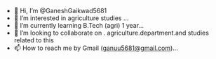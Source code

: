 - 👋 Hi, I’m @GaneshGaikwad5681
- 👀 I’m interested in agriculture studies ...
- 🌱 I’m currently learning B.Tech (agri) 1 year...
- 💞️ I’m looking to collaborate on . agriculture.department.and studies related to this
- 📫 How to reach me by Gmail (ganuu5681@gmail.com)...

<!---
GaneshGaikwad5681/GaneshGaikwad5681 is a ✨ special ✨ repository because its `README.md` (this file) appears on your GitHub profile.
You can click the Preview link to take a look at your changes.
--->
